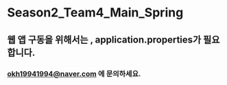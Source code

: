 # Season2_Team4_Main_Spring
## 웹 앱 구동을 위해서는 , application.properties가 필요합니다. 
### okh19941994@naver.com 에 문의하세요.
